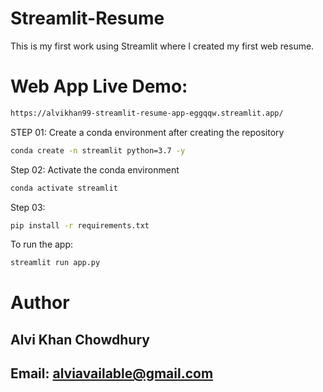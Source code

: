 # Streamlit-Resume
This is my first work using Streamlit where I created my first web resume.

# Web App Live Demo:
```bash
https://alvikhan99-streamlit-resume-app-eggqqw.streamlit.app/
```

STEP 01: Create a conda environment after creating the repository
```bash
conda create -n streamlit python=3.7 -y
```
Step 02: Activate the conda environment
```bash
conda activate streamlit
```

Step 03:
```bash
pip install -r requirements.txt
```

To run the app:
```bash
streamlit run app.py
```

# Author

## Alvi Khan Chowdhury

## Email: alviavailable@gmail.com
